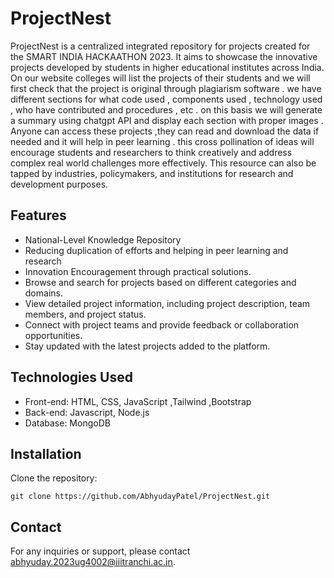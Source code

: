 
# ProjectNest

ProjectNest is a centralized integrated repository for projects created for the SMART INDIA HACKAATHON 2023. It aims to showcase the innovative projects developed by students in higher educational institutes across India. On our website colleges will list the projects of their students and we will first check that the project is original through plagiarism software . we have different sections for what code used , components used , technology used , who have contributed and procedures , etc . on  this basis we will generate a summary using chatgpt API  and display each section with proper images . Anyone can access these projects ,they can read and download the data if needed and it will help in peer learning . this cross pollination of ideas will encourage students and researchers to think creatively and address complex real world challenges more effectively.
This resource can also be tapped by industries, policymakers, and institutions for research and development purposes.


## Features

- National-Level Knowledge Repository
- Reducing duplication of efforts and helping in peer learning and research
- Innovation Encouragement through practical solutions.
- Browse and search for projects based on different categories and domains.
- View detailed project information, including project description, team members, and project status.
- Connect with project teams and provide feedback or collaboration opportunities.
- Stay updated with the latest projects added to the platform.

## Technologies Used

- Front-end: HTML, CSS, JavaScript ,Tailwind ,Bootstrap
- Back-end: Javascript, Node.js
- Database: MongoDB

## Installation

Clone the repository:

```shell
git clone https://github.com/AbhyudayPatel/ProjectNest.git
```

## Contact

For any inquiries or support, please contact [abhyuday.2023ug4002@iiitranchi.ac.in](mailto:abhyuday.2023ug4002@iiitranchi.ac.in).
